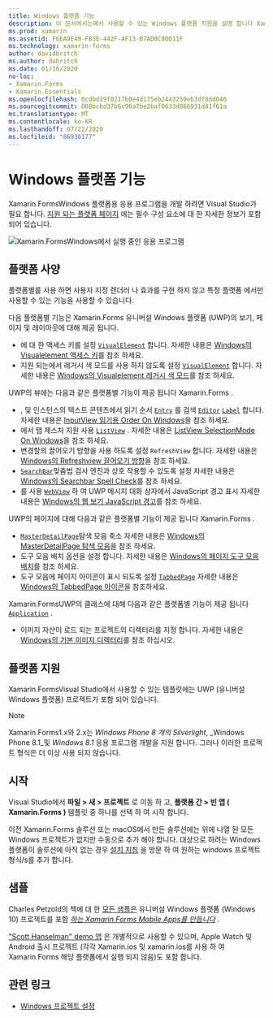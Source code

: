 ```yaml
---
title: Windows 플랫폼 기능
description: 이 문서에서는에서 사용할 수 있는 Windows 플랫폼 지원을 설명 합니다 Xamarin.Forms .
ms.prod: xamarin
ms.assetid: F6EA9E49-FB3E-442F-AF13-B7AD0C80D11F
ms.technology: xamarin-forms
author: davidbritch
ms.author: dabritch
ms.date: 01/16/2020
no-loc:
- Xamarin.Forms
- Xamarin.Essentials
ms.openlocfilehash: 0cdbd39f0217b0e4d175eb2443250eb3df8dd046
ms.sourcegitcommit: 008bcbd37b6c96a7be2baf0633d066931d41f61a
ms.translationtype: MT
ms.contentlocale: ko-KR
ms.lasthandoff: 07/22/2020
ms.locfileid: "86936177"
---
```

# <a name="windows-platform-features"></a>Windows 플랫폼 기능

Xamarin.FormsWindows 플랫폼용 응용 프로그램을 개발 하려면 Visual Studio가 필요 합니다. [지원 되는 플랫폼 페이지](~/get-started/supported-platforms.md) 에는 필수 구성 요소에 대 한 자세한 정보가 포함 되어 있습니다.

![Xamarin.FormsWindows에서 실행 중인 응용 프로그램](images/allhanselman.png)

## <a name="platform-specifics"></a>플랫폼 사양

플랫폼별를 사용 하면 사용자 지정 렌더러 나 효과를 구현 하지 않고 특정 플랫폼 에서만 사용할 수 있는 기능을 사용할 수 있습니다.

다음 플랫폼별 기능은 Xamarin.Forms 유니버설 Windows 플랫폼 (UWP)의 보기, 페이지 및 레이아웃에 대해 제공 됩니다.

- 에 대 한 액세스 키를 설정 [`VisualElement`](xref:Xamarin.Forms.VisualElement) 합니다. 자세한 내용은 [Windows의 Visualelement 액세스 키](visualelement-access-keys.md)를 참조 하세요.
- 지원 되는에서 레거시 색 모드를 사용 하지 않도록 설정 [`VisualElement`](xref:Xamarin.Forms.VisualElement) 합니다. 자세한 내용은 [Windows의 Visualelement 레거시 색 모드](legacy-color-mode.md)를 참조 하세요.

UWP의 뷰에는 다음과 같은 플랫폼별 기능이 제공 됩니다 Xamarin.Forms .

- , 및 인스턴스의 텍스트 콘텐츠에서 읽기 순서 [`Entry`](xref:Xamarin.Forms.Entry) 를 검색 [`Editor`](xref:Xamarin.Forms.Editor) [`Label`](xref:Xamarin.Forms.Label) 합니다. 자세한 내용은 [InputView 읽기용 Order On Windows](inputview-reading-order.md)을 참조 하세요.
- 에서 탭 제스처 지원 사용 [`ListView`](xref:Xamarin.Forms.ListView) . 자세한 내용은 [ListView SelectionMode On Windows](listview-selectionmode.md)을 참조 하세요.
- 변경할의 끌어오기 방향을 사용 하도록 설정 `RefreshView` 합니다. 자세한 내용은 [Windows의 Refreshview 끌어오기 방향](refreshview-pulldirection.md)을 참조 하세요.
- [`SearchBar`](xref:Xamarin.Forms.SearchBar)맞춤법 검사 엔진과 상호 작용할 수 있도록 설정 자세한 내용은 [Windows의 Searchbar Spell Check](searchbar-spell-check.md)를 참조 하세요.
- 를 사용 [`WebView`](xref:Xamarin.Forms.WebView) 하 여 UWP 메시지 대화 상자에서 JavaScript 경고 표시 자세한 내용은 [Windows의 웹 보기 JavaScript 경고](webview-javascript-alert.md)를 참조 하세요.

UWP의 페이지에 대해 다음과 같은 플랫폼별 기능이 제공 됩니다 Xamarin.Forms .

- [`MasterDetailPage`](xref:Xamarin.Forms.MasterDetailPage)탐색 모음 축소 자세한 내용은 [Windows의 MasterDetailPage 탐색 모음](masterdetailpage-navigation-bar.md)을 참조 하세요.
- 도구 모음 배치 옵션을 설정 합니다. 자세한 내용은 [Windows의 페이지 도구 모음 배치](page-toolbar-placement.md)를 참조 하세요.
- 도구 모음에 페이지 아이콘이 표시 되도록 설정 [`TabbedPage`](xref:Xamarin.Forms.TabbedPage) 자세한 내용은 [Windows의 TabbedPage 아이콘](tabbedpage-icons.md)을 참조하세요.

Xamarin.FormsUWP의 클래스에 대해 다음과 같은 플랫폼별 기능이 제공 됩니다 [`Application`](xref:Xamarin.Forms.Application) .

- 이미지 자산이 로드 되는 프로젝트의 디렉터리를 지정 합니다. 자세한 내용은 [Windows의 기본 이미지 디렉터리](default-image-directory.md)를 참조 하십시오.

## <a name="platform-support"></a>플랫폼 지원

Xamarin.FormsVisual Studio에서 사용할 수 있는 템플릿에는 UWP (유니버설 Windows 플랫폼) 프로젝트가 포함 되어 있습니다.

> [!NOTE]
> Xamarin.Forms1.x와 2.x는 _Windows Phone 8 개의 Silverlight_, _Windows Phone 8.1_및 _Windows 8.1_ 응용 프로그램 개발을 지원 합니다. 그러나 이러한 프로젝트 형식은 더 이상 사용 되지 않습니다.

## <a name="getting-started"></a>시작

Visual Studio에서 **파일 > 새 > 프로젝트** 로 이동 하 고, **플랫폼 간 > 빈 앱 ( Xamarin.Forms )** 템플릿 중 하나를 선택 하 여 시작 합니다.

이전 Xamarin.Forms 솔루션 또는 macOS에서 만든 솔루션에는 위에 나열 된 모든 Windows 프로젝트가 없지만 수동으로 추가 해야 합니다. 대상으로 하려는 Windows 플랫폼이 솔루션에 아직 없는 경우 [설치 지침](installation/index.md) 을 방문 하 여 원하는 windows 프로젝트 형식/s를 추가 합니다.

## <a name="samples"></a>샘플

Charles Petzold의 책에 대 한 [모든 샘플은](https://github.com/xamarin/xamarin-forms-book-preview-2) 유니버설 Windows 플랫폼 (Windows 10) 프로젝트를 포함 [*하는 Xamarin.Forms Mobile Apps를 만듭니다*](~/xamarin-forms/creating-mobile-apps-xamarin-forms/index.md) .

["Scott Hanselman" demo 앱](https://github.com/jamesmontemagno/Hanselman.Forms) 은 개별적으로 사용할 수 있으며, Apple Watch 및 Android 출시 프로젝트 (각각 Xamarin.ios 및 xamarin.ios를 사용 하 여 Xamarin.Forms 해당 플랫폼에서 실행 되지 않음)도 포함 합니다.

## <a name="related-links"></a>관련 링크

- [Windows 프로젝트 설정](~/xamarin-forms/platform/windows/installation/index.md)
